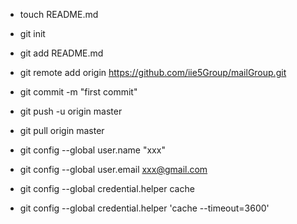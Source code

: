 

- touch README.md  
- git init  
- git add README.md  
- git remote add origin https://github.com/iie5Group/mailGroup.git  
- git commit -m "first commit"  
- git push -u origin master  
- git pull origin master  
- git config --global user.name "xxx"
- git config --global user.email xxx@gmail.com

- git config --global credential.helper cache
- git config --global credential.helper 'cache --timeout=3600'
